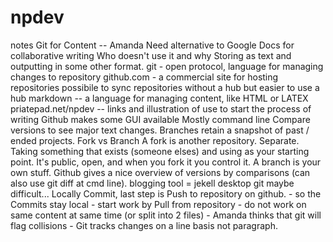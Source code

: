 # npdev
notes 
Git for Content -- Amanda
Need alternative to Google Docs for collaborative writing
Who doesn't use it and why
Storing as text and outputting in some other format.
git - open protocol, language for managing changes to repository
github.com - a commercial site for hosting repositories
possibile to sync repositories without a hub but easier to use a hub
markdown -- a language for managing content, like HTML or LATEX
priatepad.net/npdev -- links and illustration of use to start the process of writing
Github makes some GUI available
Mostly command line
Compare versions to see major text changes. Branches retain a snapshot of past / ended projects. 
Fork vs Branch
A fork is another repository. Separate. Taking something that exists (someone elses) and using as your starting point. It's public, open, and when you fork it you control it.
A branch is your own stuff. 
Github gives a nice overview of versions by comparisons (can also use git diff at cmd line). 
blogging tool = jekell
desktop git maybe difficult... 
Locally Commit, last step is Push to repository on github. 
    - so the Commits stay local
    - start work by Pull from repository
    - do not work on same content at same time (or split into 2 files)
    - Amanda thinks that git will flag collisions
    - Git tracks changes on a line basis not paragraph.


